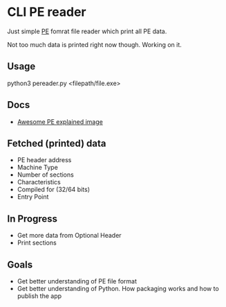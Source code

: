 CLI PE reader
=============

Just simple [PE](https://ru.wikipedia.org/wiki/Portable_Executable) fomrat file reader which print all PE data.

Not too much data is printed right now though. Working on it.

Usage
------

python3 pereader.py <filepath/file.exe>

Docs
----

* [Awesome PE explained image](https://i.imgur.com/tnUca.jpg)

Fetched (printed) data
-----------

* PE header address
* Machine Type
* Number of sections
* Characteristics
* Compiled for (32/64 bits)
* Entry Point

In Progress
-----------

* Get more data from Optional Header
* Print sections

Goals
-----

* Get better understanding of PE file format
* Get better understanding of Python. How packaging works and how to publish the app
